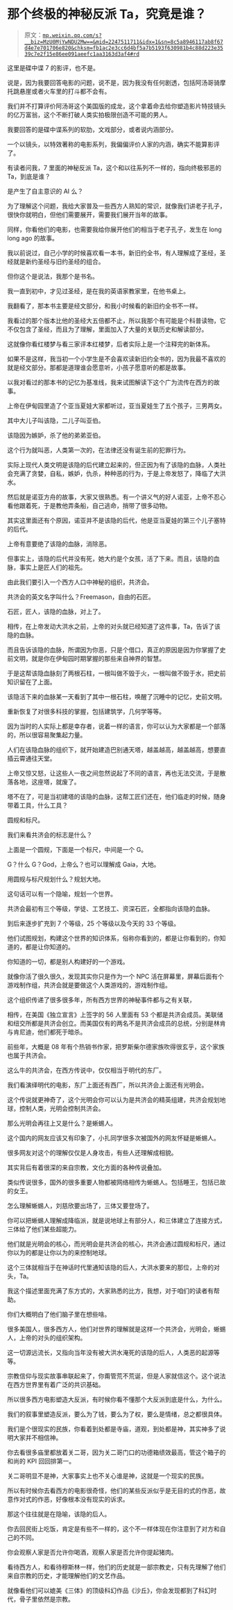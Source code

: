 # 那个终极的神秘反派 Ta，究竟是谁？

> 原文：[`mp.weixin.qq.com/s?__biz=MzU0MjYwNDU2Mw==&mid=2247511711&idx=1&sn=8c5a8946117ab8f67d4e7e701706e820&chksm=fb1ac2e3cc6d4bf5a7b5193f630981b4c88d223e3539c7e2f15e86ee091aeefc1aa3163d3af4#rd`](http://mp.weixin.qq.com/s?__biz=MzU0MjYwNDU2Mw==&mid=2247511711&idx=1&sn=8c5a8946117ab8f67d4e7e701706e820&chksm=fb1ac2e3cc6d4bf5a7b5193f630981b4c88d223e3539c7e2f15e86ee091aeefc1aa3163d3af4#rd)

这里是碟中谍 7 的影评，也不是。 

说是，因为我要回答电影的问题，说不是，因为我没有任何剧透，包括阿汤哥骑摩托跳悬崖或者火车里的打斗都不会有。 

我们并不打算评价阿汤哥这个美国版的成龙，这个拿着命去给你塑造影片特技镜头的亿万富翁，这个不断打破人类实拍极限创造不可能的男人。 

我要回答的是碟中谍系列的软肋，文戏部分，或者说内涵部分。

一个以镜头，以特效著称的电影系列，我偏偏评价人家的内涵，确实不能算影评了。 

有读者问我，7 里面的神秘反派 Ta，这个和以往系列不一样的，指向终极邪恶的 Ta，到底是谁？ 

是产生了自主意识的 AI 么？

为了理解这个问题，我给大家普及一些西方人熟知的常识，就像我们讲老子孔子，很快你就明白，但他们需要展开，需要我们展开当年的故事。 

同样，你看他们的电影，也需要我给你展开他们的相当于老子孔子，发生在 long long ago 的故事。

我以前说过，自己小学的时候喜欢看一本书，新旧约全书，有人理解成了圣经，圣经就是新约圣经与旧约圣经的组合。 

但你这个是说法，我那个是书名。 

我一直到初中，才见过圣经，是在我的英语家教家里，在他书桌上。 

我翻看了，那本书主要是经文部分，和我小时候看的新旧约全书不一样。 

我看过的那个版本比他的圣经大五倍都不止，所以我那个有可能是个科普读物，它不仅包含了圣经，而且为了理解，里面加入了大量的关联历史和解读部分。 

这就像你看红楼梦与看三家评本红楼梦，后者实际上是一个注释完的新体系。 

如果不是这样，我当初一个小学生是不会喜欢读新旧约全书的，因为我最不喜欢的就是经文部分。那都是道理谁会愿意听，小孩子愿意听的都是故事。

以我对看过的那本书的记忆为基准线，我来试图解读下这个广为流传在西方的故事。 

上帝在伊甸园里造了个亚当夏娃大家都听过，亚当夏娃生了五个孩子，三男两女。

其中大儿子叫该隐，二儿子叫亚伯。

该隐因为嫉妒，杀了他的弟弟亚伯。

这个行为就叫恶，人类第一次的，在法律还没有诞生前的犯罪行为。 

实际上现代人类文明是该隐的后代建立起来的，但正因为有了该隐的血脉，人类社会充满了贪婪，自私，嫉妒，仇杀，种种恶的行为，于是上帝发怒了，降临了大洪水。 

然后就是诺亚方舟的故事，大家又很熟悉。有一个讲义气的好人诺亚，上帝不忍心看他跟着死，于是教他弄条船，自己逃命，捎带了很多动物。 

其实这里面还有个原因，诺亚并不是该隐的后代，他是亚当夏娃的第三个儿子塞特的后代。 

上帝有意要绝了该隐的血脉，消除恶。

但事实上，该隐的后代并没有死，她大约是个女孩，活了下来。而且，该隐的血脉，事实上是匠人们的祖先。

由此我们要引入一个西方人口中神秘的组织，共济会。

共济会的英文名字叫什么？Freemason，自由的石匠。

石匠，匠人，该隐的血脉，对上了。 

相传，在上帝发动大洪水之前，上帝的对头就已经知道了这件事，Ta，告诉了该隐的血脉。

而且告诉该隐的血脉，所谓因为你恶，只是个借口，真正的原因是因为你掌握了史前文明，就是你在伊甸园时期掌握的那些来自神界的智慧。 

于是这帮该隐血脉刻了两根石柱，一根叫做不毁于火，一根叫做不毁于水，把史前知识留在了上面。 

该隐活下来的血脉某一天看到了其中一根石柱，唤醒了沉睡中的记忆，史前文明。 

重新恢复了对很多科技的掌握，包括建筑学，几何学等等。 

因为当时的人实际上都是幸存者，说着一样的语言，你可以认为大家都是一个部落的，所以很容易聚集起力量。 

人们在该隐血脉的组织下，就开始建造巴别通天塔，越盖越高，越盖越高，想要直插云霄通往天堂。

上帝又惊又怒，让这些人一夜之间忽然说起了不同的语言，再也无法交流，于是散落各地，这座塔，就废了。

塔不在了，可是当初建塔的该隐的血脉，这帮工匠们还在，他们临走的时候，随身带着工具，什么工具？

圆规和标尺。 

我们来看共济会的标志是什么？ 

上面是一个圆规，下面是一个标尺，中间是一个 G。 

G？什么 G？God，上帝么？也可以理解成 Gaia，大地。 

用圆规与标尺规划什么？规划大地。 

这句话可以有一个隐喻，规划一个世界。

共济会最初有三个等级，学徒、工艺技工、资深石匠，全都指向该隐的血脉。

到后来逐步扩充到 7 个等级，25 个等级以及今天的 33 个等级。 

他们试图规划，构建这个世界的知识体系，俗称你看到的，都是让你看到的，你知道的，都是让你知道的。 

你知道的一切，都是别人构建好的一个游戏。 

就像你活了很久很久，发现其实你只是作为一个 NPC 活在屏幕里，屏幕后面有个游戏制作组，共济会就是要做这个人类游戏的，游戏制作组。 

这个组织传递了很多很多年，所有西方世界的神秘事件都与之有关联， 

相传，在美国《独立宣言》上签字的 56 人里面有 53 个都是共济会成员。美联储和纽交所都是共济会创立。而美国仅有的两名不是共济会成员的总统，分别是林肯与肯尼迪，他们都死于暗杀。

前些年，大概是 08 年有个热销书作家，把罗斯柴尔德家族吹得很玄乎，这个家族也属于共济会。

这么牛的共济会，在西方传说中，仅仅相当于明代的东厂。 

我们看演绎明代的电影，东厂上面还有西厂，所以共济会上面还有光明会。

这个传说就更神奇了，这个光明会你可以认为是共济会的精英组建，共济会规划地球，控制人类，光明会控制共济会。 

那么光明会再往上又是什么？是蜥蜴人。 

这个国内的网友应该又有印象了，小扎同学很多次被国外的网友怀疑是蜥蜴人。 

很多网友对这个的理解仅仅是人身攻击，有些人还理解成相貌。

其实背后有着很深的来自宗教，文化方面的各种传说叠加。

类似传说很多，国外的很多重要人物都被网络相传为蜥蜴人。包括睡王，包括已故的女王。

怎么理解蜥蜴人，刘慈欣要出场了，三体又要登场了。 

你可以把蜥蜴人理解成降临派，就是说地球上有部分人，和三体建立了连接方式，三体给了他们某些超能力。 

他们就是光明会的核心，而光明会是共济会的核心，共济会通过圆规和标尺，通过你以为的都是让你以为的来控制地球。

这个三体就相当于在神话时代里通知该隐的后人，大洪水要来的那位，上帝的对头，Ta。 

我这个描述里面充满了东方式的，大家熟悉的比方，我想，对于咱们的读者有帮助。

你们大概明白了他们脑子里在想些啥。 

很多美国人，很多西方人，他们对世界的理解就是这样一个共济会，光明会，蜥蜴人，上帝的对头的组织架构。 

这一切源远流长，又指向当年没有被大洪水淹死的该隐的后人，人类恶的起源等等。

宗教信仰与现实故事串联起来了，你甭管荒不荒诞，但是人家就信这个。这个说法在西方世界里有着广泛的共识基础。

所以很多西方电影塑造大反派，有时候你看不懂那个大反派到底是什么，为什么。 

我们的叙事里塑造反派，要么为了钱，要么为了权，要么是情绪，总之都很具体。 

我们是个很现实的民族，你看着到处都是寺庙，道观，到处都是神，其实神多了说明大家并不相信神。 

你去看很多庙里都放着关二哥，因为关二哥门口的功德箱绩效最高，管这个箱子的和尚的 KPI 回回排第一。 

关二哥明显不是神，大家事实上也不关心谁是神，这就是一个现实的民族。 

所以有时候你去看西方的电影很奇怪，他们的某些反派似乎是无目的式的作恶，故意作对式的作恶，好像根本没有现实的诉求。

那这个往往就是在隐喻，该隐的后人。 

你去回民街上吃饭，肯定是有些不一样的，这个不一样体现在你注意到了对方和自己的不同。 

你会观察人家是否允许你喝酒，观察人家是否允许你提起猪肉。

看待西方人，和看待穆斯林一样，他们的历史就是一部宗教史，只有先理解了他们来自宗教的历史，才能理解他们的文艺作品。

就像看他们可以媲美《三体》的顶级科幻作品《沙丘》，你会发现都到了科幻时代，骨子里依然是宗教。